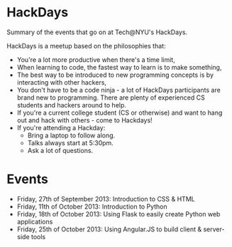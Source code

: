 HackDays
========

Summary of the events that go on at Tech@NYU's HackDays. 

HackDays is a meetup based on the philosophies that:

- You're a lot more productive when there's a time limit,
- When learning to code, the fastest way to learn is to make something,
- The best way to be introduced to new programming concepts is by interacting with other hackers,
- You don't have to be a code ninja - a lot of HackDays participants are brand new to programming. There are plenty of experienced CS students and hackers around to help.
- If you're a current college student (CS or otherwise) and want to hang out and hack with others - come to Hackdays!
- If you're attending a Hackday:
    - Bring a laptop to follow along.
    - Talks always start at 5:30pm.
    - Ask a lot of questions.

Events
========

- Friday, 27th of September 2013: Introduction to CSS & HTML
- Friday, 11th of October 2013: Introduction to Python
- Friday, 18th of October 2013: Using Flask to easily create Python web applications
- Friday, 25th of October 2013: Using Angular.JS to build client & server-side tools